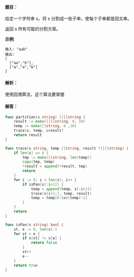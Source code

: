 #### 题目：

给定一个字符串 s，将 s 分割成一些子串，使每个子串都是回文串。

返回 s 所有可能的分割方案。

**示例**:

```
输入: "aab"
输出:
[
  ["aa","b"],
  ["a","a","b"]
]
```

#### 解析：

使用回溯算法，这个算法要掌握

#### 解答：

```go
func partition(s string) [][]string {
	result := make([][]string, 0, 10)
	temp := make([]string, 0 ,10)
	trace(s, temp, &result)
	return result
}

func trace(s string, temp []string, result *[][]string) {
	if len(s) == 0 {
		tmp := make([]string, len(temp))
		copy(tmp, temp)
		*result = append(*result, tmp)
		return
	}
	for i := 0; i < len(s); i++ {
		if isPan(s[:i+1]) {
			temp = append(temp, s[:i+1])
			trace(s[i+1:], temp, result)
			temp = temp[0:len(temp)-1]
		}
	}
	return
}

func isPan(s string) bool {
	st, e := 0, len(s)-1
	for st < e {
		if s[st] != s[e] {
			return false
		}
		st++
		e--
	}
	return true
}
```

